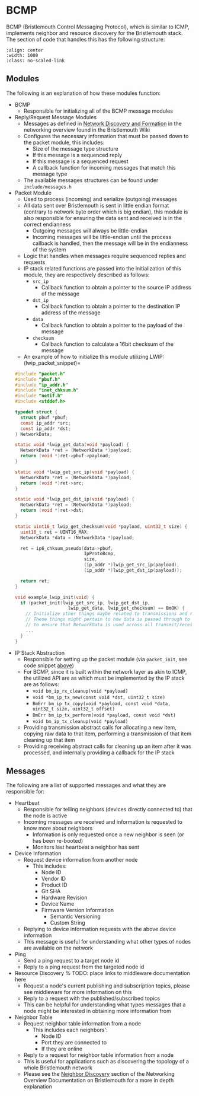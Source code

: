 # BCMP

BCMP (Bristlemouth Control Messaging Protocol),
which is similar to ICMP,
implements neighbor and resource discovery for the Bristlemouth stack.
The section of code that handles this has the following structure:

```{image} bcmp.png
:align: center
:width: 1000
:class: no-scaled-link
```

## Modules
The following is an explanation of how these modules function:

- BCMP
  - Responsible for initializing all of the BCMP message modules
- Reply/Request Message Modules
  - Messages as defined in [Network Discovery and Formation](https://bristlemouth.notion.site/Networking-Overview-17bce3252c9a42fdb232c06b5e00d4cd?pvs=97#121e42806c3d4c7dbd296be3c87d7131)
  in the networking overview found in the Bristlemouth Wiki
  - Configures the necessary information that must be passed down to the packet module,
  this includes:
    - Size of the message type structure
    - If this message is a sequenced reply
    - If this message is a sequenced request
    - A callback function for incoming messages that match this message type
  - The available messages structures can be found under `include/messages.h`
- Packet Module
  - Used to process (incoming) and serialize (outgoing) messages
  - All data sent over Bristlemouth is sent in little endian format
  (contrary to network byte order which is big endian),
  this module is also responsible for ensuring the data sent and received is in the correct endianness
    - Outgoing messages will always be little-endian
    - Incoming messages will be little-endian until the process callback is handled,
    then the message will be in the endianness of the system
  - Logic that handles when messages require sequenced replies and requests
  - IP stack related functions are passed into the initialization of this module,
  they are respectively described as follows:
    - `src_ip`
      - Callback function to obtain a pointer to the source IP address of the message
    - `dst_ip`
      - Callback function to obtain a pointer to the destination IP address of the message
    - `data`
      - Callback function to obtain a pointer to the payload of the message
    - `checksum`
      - Callback function to calculate a 16bit checksum of the message
  - An example of how to initialize this module utilizing LWIP:
  (lwip_packet_snippet)=
  ```c
  #include "packet.h"
  #include "pbuf.h"
  #include "ip_addr.h"
  #include "inet_chksum.h"
  #include "netif.h"
  #include <stddef.h>

  typedef struct {
    struct pbuf *pbuf;
    const ip_addr *src;
    const ip_addr *dst;
  } NetworkData;

  static void *lwip_get_data(void *payload) {
    NetworkData *ret = (NetworkData *)payload;
    return (void *)ret->pbuf->payload;
  }

  static void *lwip_get_src_ip(void *payload) {
    NetworkData *ret = (NetworkData *)payload;
    return (void *)ret->src;
  }

  static void *lwip_get_dst_ip(void *payload) {
    NetworkData *ret = (NetworkData *)payload;
    return (void *)ret->dst;
  }

  static uint16_t lwip_get_checksum(void *payload, uint32_t size) {
    uint16_t ret = UINT16_MAX;
    NetworkData *data = (NetworkData *)payload;

    ret = ip6_chksum_pseudo(data->pbuf,
                            IpProtoBcmp,
                            size,
                            (ip_addr *)lwip_get_src_ip(payload),
                            (ip_addr *)lwip_get_dst_ip(payload));

    return ret;
  }

  void example_lwip_init(void) {
    if (packet_init(lwip_get_src_ip, lwip_get_dst_ip,
                      lwip_get_data, lwip_get_checksum) == BmOK) {
      // Initialize other things maybe related to transmissions and receive handling that properly abstracts lwip
      // These things might pertain to how data is passed through to these other interfaces
      // to ensure that NetworkData is used across all transmit/receive functionality
      ...
    }
  }
  ```
- IP Stack Abstraction
  - Responsible for setting up the packet module (via `packet_init`,
  see code snippet [above](#lwip_packet_snippet))
  - For BCMP, since it is built within the network layer as akin to ICMP,
  the utilized API are as which must be implemented by the IP stack are as follows:
    - `void bm_ip_rx_cleanup(void *payload)`
    - `void *bm_ip_tx_new(const void *dst, uint32_t size)`
    - `BmErr bm_ip_tx_copy(void *payload, const void *data, uint32_t size, uint32_t offset)`
    - `BmErr bm_ip_tx_perform(void *payload, const void *dst)`
    - `void bm_ip_tx_cleanup(void *payload)`
  - Providing transmission abstract calls for allocating a new item,
  copying raw data to that item,
  performing a transmission of that item
  cleaning up that item
  - Providing receiving abstract calls for cleaning up an item after it was processed,
  and internally providing a callback for the IP stack

## Messages
The following are a list of supported messages
and what they are responsible for:

- Heartbeat
  - Responsible for telling neighbors (devices directly connected to) that the node is active
  - Incoming messages are received and information is requested to know more about neighbors
    - Information is only requested once a new neighbor is seen (or has been re-booted)
    - Monitors last heartbeat a neighbor has sent
- Device Information
  - Request device information from another node
    - This includes:
      - Node ID
      - Vendor ID
      - Product ID
      - Git SHA
      - Hardware Revision
      - Device Name
      - Firmware Version Information
        - Semantic Versioning
        - Custom String
  - Replying to device information requests with the above device information
  - This message is useful for understanding what other types of nodes are available on the network
- Ping
  - Send a ping request to a target node id
  - Reply to a ping request from the targeted node id
- Resource Discovery
  % TODO: place links to middleware documentation here
  - Request a node's current publishing and subscription topics,
  please see middleware for more information on this
  - Reply to a request with the published/subscribed topics
  - This can be helpful for understanding what types messages that a node might be interested in obtaining more information from
- Neighbor Table
  - Request neighbor table information from a node
    - This includes each neighbors':
      - Node ID
      - Port they are connected to
      - If they are online
  - Reply to a request for neighbor table information from a node
  - This is useful for applications such as discovering the topology of a whole Bristlemouth network
  - Please see the [Neighbor Discovery](https://bristlemouth.notion.site/Networking-Overview-17bce3252c9a42fdb232c06b5e00d4cd?pvs=97#87a06e2a1bfa4cfda5f709316e3b659e)
  section of the Networking Overview Documentation on Bristlemouth for a more in depth explanation
